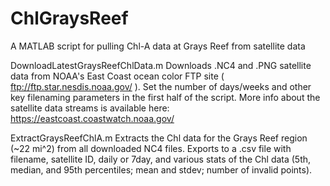 # ChlGraysReef
A MATLAB script for pulling Chl-A data at Grays Reef from satellite data


DownloadLatestGraysReefChlData.m
  Downloads .NC4 and .PNG satellite data from NOAA's East Coast ocean color FTP site ( ftp://ftp.star.nesdis.noaa.gov/ ). Set the number of days/weeks and other key filenaming parameters in the first half of the script. More info about the satellite data streams is available here: https://eastcoast.coastwatch.noaa.gov/
  
ExtractGraysReefChlA.m
  Extracts the Chl data for the Grays Reef region (~22 mi^2) from all downloaded NC4 files. Exports to a .csv file with filename, satellite ID, daily or 7day, and various stats of the Chl data (5th, median, and 95th percentiles; mean and stdev; number of invalid points).
